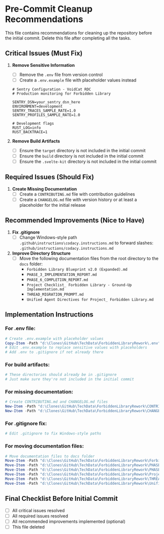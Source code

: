 # Pre-Commit Cleanup Recommendations

This file contains recommendations for cleaning up the repository before the initial commit. Delete this file after completing all the tasks.

## Critical Issues (Must Fix)

1. **Remove Sensitive Information**
   - [ ] Remove the `.env` file from version control
   - [ ] Create a `.env.example` file with placeholder values instead
   ```
   # Sentry Configuration - VoidCat RDC
   # Production monitoring for Forbidden Library
   
   SENTRY_DSN=your_sentry_dsn_here
   ENVIRONMENT=development
   SENTRY_TRACES_SAMPLE_RATE=1.0
   SENTRY_PROFILES_SAMPLE_RATE=1.0
   
   # Development flags
   RUST_LOG=info
   RUST_BACKTRACE=1
   ```

2. **Remove Build Artifacts**
   - [ ] Ensure the `target` directory is not included in the initial commit
   - [ ] Ensure the `build` directory is not included in the initial commit
   - [ ] Ensure the `.svelte-kit` directory is not included in the initial commit

## Required Issues (Should Fix)

1. **Create Missing Documentation**
   - [ ] Create a `CONTRIBUTING.md` file with contribution guidelines
   - [ ] Create a `CHANGELOG.md` file with version history or at least a placeholder for the initial release

## Recommended Improvements (Nice to Have)

1. **Fix .gitignore**
   - [ ] Change Windows-style path `.github\instructions\codacy.instructions.md` to forward slashes: `.github/instructions/codacy.instructions.md`

2. **Improve Directory Structure**
   - [ ] Move the following documentation files from the root directory to the `docs` folder:
     - `Forbidden Library Blueprint v2.0 (Expanded).md`
     - `PHASE_3_IMPLEMENTATION_REPORT.md`
     - `PHASE_6_COMPLETION_REPORT.md`
     - `Project Checklist_ Forbidden Library - Ground-Up Implementation.md`
     - `THREAD_MIGRATION_PROMPT.md`
     - `Unified Agent Directives for Project_ Forbidden Library.md`

## Implementation Instructions

### For .env file:
```powershell
# Create .env.example with placeholder values
Copy-Item -Path "d:\Clones\GitHub\TechData\ForbiddenLibraryRework\.env" -Destination "d:\Clones\GitHub\TechData\ForbiddenLibraryRework\.env.example"
# Edit .env.example to replace sensitive values with placeholders
# Add .env to .gitignore if not already there
```

### For build artifacts:
```powershell
# These directories should already be in .gitignore
# Just make sure they're not included in the initial commit
```

### For missing documentation:
```powershell
# Create CONTRIBUTING.md and CHANGELOG.md files
New-Item -Path "d:\Clones\GitHub\TechData\ForbiddenLibraryRework\CONTRIBUTING.md" -ItemType File
New-Item -Path "d:\Clones\GitHub\TechData\ForbiddenLibraryRework\CHANGELOG.md" -ItemType File
```

### For .gitignore fix:
```powershell
# Edit .gitignore to fix Windows-style paths
```

### For moving documentation files:
```powershell
# Move documentation files to docs folder
Move-Item -Path "d:\Clones\GitHub\TechData\ForbiddenLibraryRework\Forbidden Library Blueprint v2.0 (Expanded).md" -Destination "d:\Clones\GitHub\TechData\ForbiddenLibraryRework\docs\"
Move-Item -Path "d:\Clones\GitHub\TechData\ForbiddenLibraryRework\PHASE_3_IMPLEMENTATION_REPORT.md" -Destination "d:\Clones\GitHub\TechData\ForbiddenLibraryRework\docs\"
Move-Item -Path "d:\Clones\GitHub\TechData\ForbiddenLibraryRework\PHASE_6_COMPLETION_REPORT.md" -Destination "d:\Clones\GitHub\TechData\ForbiddenLibraryRework\docs\"
Move-Item -Path "d:\Clones\GitHub\TechData\ForbiddenLibraryRework\Project Checklist_ Forbidden Library - Ground-Up Implementation.md" -Destination "d:\Clones\GitHub\TechData\ForbiddenLibraryRework\docs\"
Move-Item -Path "d:\Clones\GitHub\TechData\ForbiddenLibraryRework\THREAD_MIGRATION_PROMPT.md" -Destination "d:\Clones\GitHub\TechData\ForbiddenLibraryRework\docs\"
Move-Item -Path "d:\Clones\GitHub\TechData\ForbiddenLibraryRework\Unified Agent Directives for Project_ Forbidden Library.md" -Destination "d:\Clones\GitHub\TechData\ForbiddenLibraryRework\docs\"
```

## Final Checklist Before Initial Commit

- [ ] All critical issues resolved
- [ ] All required issues resolved
- [ ] All recommended improvements implemented (optional)
- [ ] This file deleted
